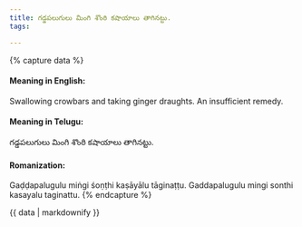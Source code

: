 ```yaml
---
title: గడ్డపలుగులు మింగి శొంఠి కషాయాలు తాగినట్టు.
tags:

---
```


{% capture data %}
#### Meaning in English:
Swallowing crowbars and taking ginger draughts.
An insufficient remedy.

#### Meaning in Telugu:
గడ్డపలుగులు మింగి శొంఠి కషాయాలు తాగినట్టు.

#### Romanization:
Gaḍḍapalugulu miṅgi śoṇṭhi kaṣāyālu tāginaṭṭu.
Gaddapalugulu mingi sonthi kasayalu taginattu.
{% endcapture %}

{{ data | markdownify }}

